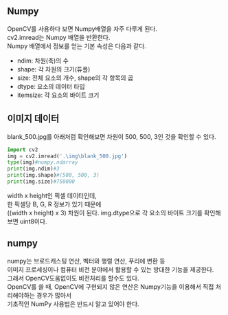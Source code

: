 ## Numpy
OpenCV를 사용하다 보면 Numpy배열을 자주 다루게 된다.  
cv2.imread는 Numpy 배열을 반환한다.  
Numpy 배열에서 정보를 얻는 기본 속성은 다음과 같다.
 - ndim: 차원(축)의 수
 - shape: 각 차원의 크기(튜플)
 - size: 전체 요소의 개수, shape의 각 항목의 곱
 - dtype: 요소의 데이터 타입
 - itemsize: 각 요소의 바이트 크기

## 이미지 데이터
blank_500.jpg를 아래처럼 확인해보면 차원이 500, 500, 3인 것을 확인할 수 있다.
~~~python
import cv2
img = cv2.imread('.\img\blank_500.jpg')
type(img)#numpy.ndarray
print(img.ndim)#3
print(img.shape)#(500, 500, 3)
print(img.size)#750000
~~~
width x height인 픽셀 데이터인데,  
한 픽셀당 B, G, R 정보가 있기 때문에  
((width x height) x 3) 차원이 된다. 
img.dtype으로 각 요소의 바이트 크기를 확인해보면 uint8이다.  

## numpy
numpy는 브로드캐스팅 연산, 벡터와 행렬 연산, 푸리에 변환 등  
이미지 프로세싱이나 컴퓨터 비전 분야에서 활용할 수 있는 방대한 기능을 제공한다.  
그래서 OpenCV도움없이도 비전처리를 할수도 있다.  
OpenCV를 쓸 때, OpenCV에 구현되지 않은 연산은 Numpy기능을 이용해서 직접 처리해야하는 경우가 많아서  
기초적인 NumPy 사용법은 반드시 알고 있어야 한다.  


